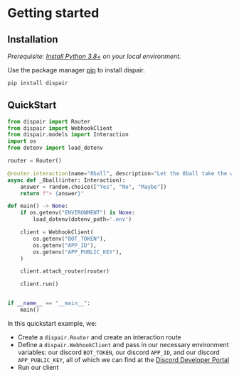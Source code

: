 # Getting started

## Installation
_Prerequisite: [Install Python 3.8+](https://www.python.org/) on your local environment._

Use the package manager [pip](https://pip.pypa.io/en/stable/) to install dispair.

```cmd
pip install dispair
```

## QuickStart

```python
from dispair import Router
from dispair import WebhookClient
from dispair.models import Interaction
import os
from dotenv import load_dotenv

router = Router()

@router.interaction(name="8ball", description="Let the 8ball take the wheel")
async def _8ball(inter: Interaction):
    answer = random.choice(["Yes", "No", "Maybe"])
    return f"> {answer}"

def main() -> None:
    if os.getenv("ENVIRONMENT") is None:
        load_dotenv(dotenv_path='.env')

    client = WebhookClient(
        os.getenv("BOT_TOKEN"),
        os.getenv("APP_ID"),
        os.getenv("APP_PUBLIC_KEY"),
    )

    client.attach_router(router)

    client.run()


if __name__ == "__main__":
    main()
```
In this quickstart example, we:
- Create a `dispair.Router` and create an interaction route
- Define a `dispair.WebhookClient` and pass in our necessary environment variables: our discord `BOT_TOKEN`,
our discord `APP_ID`, and our discord `APP_PUBLIC_KEY`, all of which we can find at the
[Discord Developer Portal](https://discord.com/developers/applications)
- Run our client
